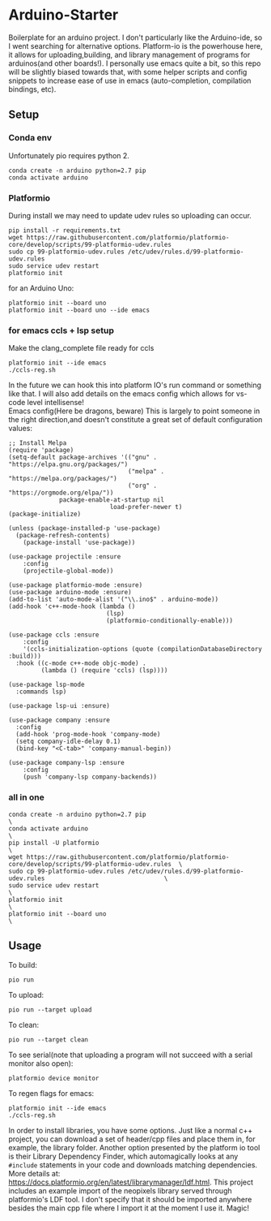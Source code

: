 # Arduino-Starter
Boilerplate for an arduino project. I don't particularly like the Arduino-ide,
so I went searching for alternative options. Platform-io is the powerhouse here,
it allows for uploading,building, and library management of programs for
arduinos(and other boards!). I personally use emacs quite a bit, so this repo
will be slightly biased towards that, with some helper scripts and config
snippets to increase ease of use in emacs (auto-completion, compilation
bindings, etc).

## Setup

### Conda env
Unfortunately pio requires python 2.

``` shell
conda create -n arduino python=2.7 pip
conda activate arduino
```
### Platformio
During install we may need to update udev rules so uploading can occur.  
``` shell
pip install -r requirements.txt
wget https://raw.githubusercontent.com/platformio/platformio-core/develop/scripts/99-platformio-udev.rules
sudo cp 99-platformio-udev.rules /etc/udev/rules.d/99-platformio-udev.rules
sudo service udev restart
platformio init
```  
for an Arduino Uno:

``` shell
platformio init --board uno
platformio init --board uno --ide emacs
```
### for emacs ccls + lsp setup

Make the clang_complete file ready for ccls  
``` shell
platformio init --ide emacs
./ccls-reg.sh
```  
In the future we can hook this into platform IO's run command or something like that. I will also add details on the emacs config which allows for vs-code level intellisense!  
Emacs config(Here be dragons, beware) This is largely to point someone in the right direction,and doesn't constitute a great set of default configuration values:   

``` emacs-lisp
;; Install Melpa
(require 'package)
(setq-default package-archives '(("gnu" . "https://elpa.gnu.org/packages/")
                                 ("melpa" . "https://melpa.org/packages/")
                                 ("org" . "https://orgmode.org/elpa/"))
              package-enable-at-startup nil
							load-prefer-newer t)
(package-initialize)

(unless (package-installed-p 'use-package)
  (package-refresh-contents)
	(package-install 'use-package))

(use-package projectile :ensure
	:config
	(projectile-global-mode))

(use-package platformio-mode :ensure)
(use-package arduino-mode :ensure)
(add-to-list 'auto-mode-alist '("\\.ino$" . arduino-mode))
(add-hook 'c++-mode-hook (lambda ()
                           (lsp)
                           (platformio-conditionally-enable)))

(use-package ccls :ensure
	:config
	'(ccls-initialization-options (quote (compilationDatabaseDirectory :build)))
  :hook ((c-mode c++-mode objc-mode) .
         (lambda () (require 'ccls) (lsp))))

(use-package lsp-mode
  :commands lsp)

(use-package lsp-ui :ensure)

(use-package company :ensure
  :config
  (add-hook 'prog-mode-hook 'company-mode)
  (setq company-idle-delay 0.1)
  (bind-key "<C-tab>" 'company-manual-begin))

(use-package company-lsp :ensure
	:config
	(push 'company-lsp company-backends))
```

### all in one

``` shell
conda create -n arduino python=2.7 pip                                                                      \
conda activate arduino                                                                                      \
pip install -U platformio                                                                                   \
wget https://raw.githubusercontent.com/platformio/platformio-core/develop/scripts/99-platformio-udev.rules  \
sudo cp 99-platformio-udev.rules /etc/udev/rules.d/99-platformio-udev.rules                                 \
sudo service udev restart                                                                                   \
platformio init                                                                                             \
platformio init --board uno                                                                                 \
```

## Usage

To build:  
``` shell
pio run
```  
To upload:  
``` shell
pio run --target upload
```  
To clean:  
``` shell
pio run --target clean
```  
To see serial(note that uploading a program will not succeed with a serial monitor also open):  
``` shell
platformio device monitor
```  
To regen flags for emacs:  

``` shell
platformio init --ide emacs
./ccls-reg.sh
```
  
In order to install libraries, you have some options. Just like a normal c++
project, you can download a set of header/cpp files and place them in, for
example, the library folder. Another option presented by the platform io tool is
their Library Dependency Finder, which automagically looks at any `#include`
statements in your code and downloads matching dependencies. More details at:
<https://docs.platformio.org/en/latest/librarymanager/ldf.html>. This project
includes an example import of the neopixels library served through platformio's
LDF tool. I don't specify that it should be imported anywhere besides the main
cpp file where I import it at the moment I use it. Magic!
